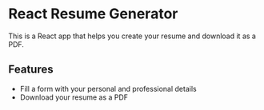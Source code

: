 # React Resume Generator

This is a React app that helps you create your resume and download it as a PDF.

## Features

- Fill a form with your personal and professional details
- Download your resume as a PDF
